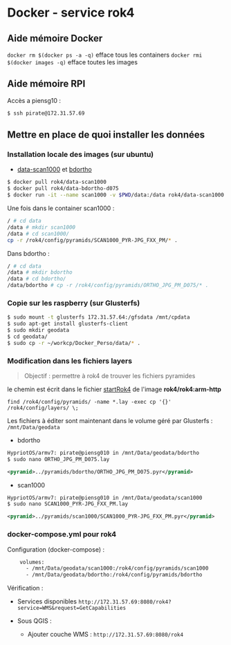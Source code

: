 # Docker - service rok4

## Aide mémoire Docker

`docker rm $(docker ps -a -q)` efface tous les containers
`docker rmi $(docker images -q)` efface toutes les images

## Aide mémoire RPI
Accès a piensg10 :

``` sh
$ ssh pirate@172.31.57.69
```

## Mettre en place de quoi installer les données

### Installation locale des images (sur ubuntu) 

* [data-scan1000](https://hub.docker.com/r/rok4/data-scan1000/) et [bdortho](https://hub.docker.com/r/rok4/data-bdortho-d075/)

``` sh
$ docker pull rok4/data-scan1000
$ docker pull rok4/data-bdortho-d075
$ docker run -it --name scan1000 -v $PWD/data:/data rok4/data-scan1000 /bin/sh
``` 

Une fois dans le container scan1000 :
``` sh
/ # cd data
/data # mkdir scan1000
/data # cd scan1000/
cp -r /rok4/config/pyramids/SCAN1000_PYR-JPG_FXX_PM/* .
```

Dans bdortho :
``` sh
/ # cd data
/data # mkdir bdortho
/data # cd bdortho/
/data/bdortho # cp -r /rok4/config/pyramids/ORTHO_JPG_PM_D075/* .
```

### Copie sur les raspberry (sur Glusterfs)

``` sh
$ sudo mount -t glusterfs 172.31.57.64:/gfsdata /mnt/cpdata
$ sudo apt-get install glusterfs-client
$ sudo mkdir geodata
$ cd geodata/
$ sudo cp -r ~/workcp/Docker_Perso/data/* .
``` 
### Modification dans les fichiers layers

> Objectif : permettre à rok4 de trouver les fichiers pyramides

le chemin est écrit dans le fichier [startRok4](https://github.com/tcoupin/docker-rok4/blob/master/startRok4.sh) de l'image **rok4/rok4:arm-http**

`find /rok4/config/pyramids/ -name *.lay -exec cp '{}' /rok4/config/layers/ \;`

Les fichiers à éditer sont maintenant dans le volume géré par Glusterfs : `/mnt/Data/geodata`


* bdortho

``` sh
HypriotOS/armv7: pirate@piensg010 in /mnt/Data/geodata/bdortho
$ sudo nano ORTHO_JPG_PM_D075.lay 
```


``` xml
<pyramid>../pyramids/bdortho/ORTHO_JPG_PM_D075.pyr</pyramid>
``` 

* scan1000

``` sh
HypriotOS/armv7: pirate@piensg010 in /mnt/Data/geodata/scan1000
$ sudo nano SCAN1000_PYR-JPG_FXX_PM.lay
```


``` xml
<pyramid>../pyramids/scan1000/SCAN1000_PYR-JPG_FXX_PM.pyr</pyramid>
```

### docker-compose.yml pour rok4

Configuration (docker-compose) :
``` sh
    volumes:
      - /mnt/Data/geodata/scan1000:/rok4/config/pyramids/scan1000
      - /mnt/Data/geodata/bdortho:/rok4/config/pyramids/bdortho
```

Vérification :

* Services disponibles 
`http://172.31.57.69:8080/rok4?service=WMS&request=GetCapabilities`

* Sous QGIS :
  * Ajouter couche WMS : `http://172.31.57.69:8080/rok4`

